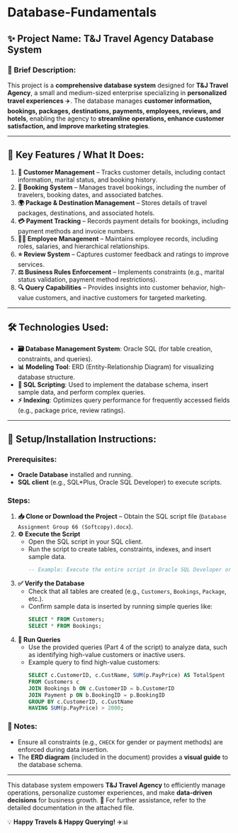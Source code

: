 # Database-Fundamentals

## ✨ Project Name: **T&J Travel Agency Database System**  

### 📝 Brief Description:  
This project is a **comprehensive database system** designed for **T&J Travel Agency**, a small and medium-sized enterprise specializing in **personalized travel experiences** ✈️. The database manages **customer information, bookings, packages, destinations, payments, employees, reviews, and hotels**, enabling the agency to **streamline operations, enhance customer satisfaction, and improve marketing strategies**.  

---  

## 🔑 **Key Features / What It Does:**  

1. **👥 Customer Management** – Tracks customer details, including contact information, marital status, and booking history.  
2. **📅 Booking System** – Manages travel bookings, including the number of travelers, booking dates, and associated batches.  
3. **🌍 Package & Destination Management** – Stores details of travel packages, destinations, and associated hotels.  
4. **💳 Payment Tracking** – Records payment details for bookings, including payment methods and invoice numbers.  
5. **👨‍💼 Employee Management** – Maintains employee records, including roles, salaries, and hierarchical relationships.  
6. **⭐ Review System** – Captures customer feedback and ratings to improve services.  
7. **⚖️ Business Rules Enforcement** – Implements constraints (e.g., marital status validation, payment method restrictions).  
8. **🔍 Query Capabilities** – Provides insights into customer behavior, high-value customers, and inactive customers for targeted marketing.  

---  

## 🛠 **Technologies Used:**  

- **🗃️ Database Management System**: Oracle SQL (for table creation, constraints, and queries).  
- **📊 Modeling Tool**: ERD (Entity-Relationship Diagram) for visualizing database structure.  
- **📜 SQL Scripting**: Used to implement the database schema, insert sample data, and perform complex queries.  
- **⚡ Indexing**: Optimizes query performance for frequently accessed fields (e.g., package price, review ratings).  

---  

## 🚀 **Setup/Installation Instructions:**  

### **Prerequisites:**  
- **Oracle Database** installed and running.  
- **SQL client** (e.g., SQL*Plus, Oracle SQL Developer) to execute scripts.  

### **Steps:**  

1. **📥 Clone or Download the Project** – Obtain the SQL script file (`Database Assignment Group 66 (Softcopy).docx`).  
2. **⚙️ Execute the Script**  
   - Open the SQL script in your SQL client.  
   - Run the script to create tables, constraints, indexes, and insert sample data.  
     ```sql
     -- Example: Execute the entire script in Oracle SQL Developer or SQL*Plus.
     ```  
3. **✅ Verify the Database**  
   - Check that all tables are created (e.g., `Customers`, `Bookings`, `Package`, etc.).  
   - Confirm sample data is inserted by running simple queries like:  
     ```sql
     SELECT * FROM Customers;
     SELECT * FROM Bookings;
     ```  
4. **🔎 Run Queries**  
   - Use the provided queries (Part 4 of the script) to analyze data, such as identifying high-value customers or inactive users.  
   - Example query to find high-value customers:  
     ```sql
     SELECT c.CustomerID, c.CustName, SUM(p.PayPrice) AS TotalSpent
     FROM Customers c
     JOIN Bookings b ON c.CustomerID = b.CustomerID
     JOIN Payment p ON b.BookingID = p.BookingID
     GROUP BY c.CustomerID, c.CustName
     HAVING SUM(p.PayPrice) > 2000;
     ```  

### **📌 Notes:**  
- Ensure all constraints (e.g., `CHECK` for gender or payment methods) are enforced during data insertion.  
- The **ERD diagram** (included in the document) provides a **visual guide** to the database schema.  

---  

This database system empowers **T&J Travel Agency** to efficiently manage operations, personalize customer experiences, and make **data-driven decisions** for business growth. 🚀 For further assistance, refer to the detailed documentation in the attached file.  

💡 **Happy Travels & Happy Querying!** ✈️📊
 
